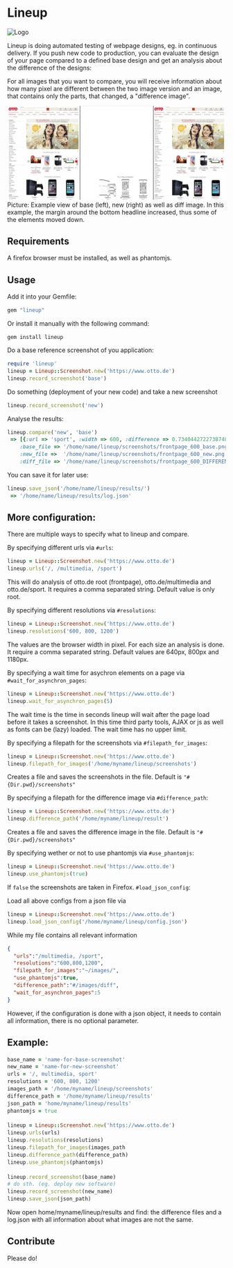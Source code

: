 # Lineup

![Logo](https://raw.githubusercontent.com/otto-de/lineup/master/doc/lineup_mini.png)

Lineup is doing automated testing of webpage designs, eg. in continuous delivery.
If you push new code to production, you can evaluate the design of your page compared to a defined base design and
get an analysis about the difference of the designs:

For all images that you want to compare, you will receive information about how many pixel are different
between the two image version and an image, that contains only the parts, that changed, a "difference image".

![Example view of base (left), new (right) as well as diff image.](doc/example.png)
Picture: Example view of base (left), new (right) as well as diff image. In this example, the margin around the bottom headline increased,
thus some of the elements moved down.

## Requirements

A firefox browser must be installed, as well as phantomjs.

## Usage

Add it into your Gemfile:
````ruby
gem "lineup"
````

Or install it manually with the following command:
````
gem install lineup
````

Do a base reference screenshot of you application:
````ruby
require 'lineup'
lineup = Lineup::Screenshot.new('https://www.otto.de')
lineup.record_screenshot('base')
````

Do something (deployment of your new code) and take a new screenshot
````ruby
lineup.record_screenshot('new')
````

Analyse the results:
````ruby
lineup.compare('new', 'base')
 => [{:url => 'sport', :width => 600, :difference => 0.7340442722738748,
    :base_file => '/home/name/lineup/screenshots/frontpage_600_base.png'
    :new_file =>  '/home/name/lineup/screenshots/frontpage_600_new.png'
    :diff_file => '/home/name/lineup/screenshots/frontpage_600_DIFFERENCE.png' }]
````

You can save it for later use:
````ruby
lineup.save_json('/home/name/lineup/results/')
 => '/home/name/lineup/results/log.json'
````

## More configuration:

There are multiple ways to specify what to lineup and compare.

By specifying different urls via ````#urls````:
````ruby
lineup = Lineup::Screenshot.new('https://www.otto.de')
lineup.urls('/, /multimedia, /sport')
````
This will do analysis of otto.de root (frontpage), otto.de/multimedia and otto.de/sport.
It requires a comma separated string. Default value is only root.

By specifying different resolutions via ````#resolutions````:
````ruby    
lineup = Lineup::Screenshot.new('https://www.otto.de')
lineup.resolutions('600, 800, 1200')
````
The values are the browser width in pixel. For each size an analysis is done.
It require a comma separated string. Default values are 640px, 800px and 1180px.

By specifying a wait time for asychron elements on a page via ````#wait_for_asynchron_pages````:
````ruby
lineup = Lineup::Screenshot.new('https://www.otto.de')
lineup.wait_for_asynchron_pages(5)
````
The wait time is the time in seconds lineup will wait after the page load before it takes a screenshot.
In this time third party tools, AJAX or js as well as fonts can be (lazy) loaded. The wait time has no upper limit.

By specifying a filepath for the screenshots via ````#filepath_for_images````:
````ruby    
lineup = Lineup::Screenshot.new('https://www.otto.de')
lineup.filepath_for_images('/home/myname/lineup/screenshots')
````
Creates a file and saves the screenshots in the file. Default is ````"#{Dir.pwd}/screenshots"````

By specifying a filepath for the difference image via ````#difference_path````:
````ruby    
lineup = Lineup::Screenshot.new('https://www.otto.de')
lineup.difference_path('/home/myname/lineup/result')
````
Creates a file and saves the difference image in the file. Default is ````"#{Dir.pwd}/screenshots"````

By specifying wether or not to use phantomjs via ````#use_phantomjs````:
````ruby    
lineup = Lineup::Screenshot.new('https://www.otto.de')
lineup.use_phantomjs(true)
````
If ````false```` the screenshots are taken in Firefox. ````#load_json_config````:

Load all above configs from a json file via 
````ruby    
lineup = Lineup::Screenshot.new('https://www.otto.de')
lineup.load_json_config('/home/myname/lineup/config.json')
````
While my file contains all relevant information
````json
{
  "urls":"/multimedia, /sport",
  "resolutions":"600,800,1200",
  "filepath_for_images":"~/images/",
  "use_phantomjs":true,
  "difference_path":"#/images/diff",
  "wait_for_asynchron_pages":5
}
````
However, if the configuration is done with a json object, it needs to contain all information, there
is no optional parameter.

## Example:

````ruby  
base_name = 'name-for-base-screenshot'
new_name = 'name-for-new-screenshot'
urls = '/, multimedia, sport'
resolutions = '600, 800, 1200'
images_path = '/home/myname/lineup/screenshots'
difference_path = '/home/myname/lineup/results'
json_path = 'home/myname/lineup/results'
phantomjs = true

lineup = Lineup::Screenshot.new('https://www.otto.de')
lineup.urls(urls)
lineup.resolutions(resolutions)
lineup.filepath_for_images(images_path
lineup.difference_path(difference_path)
lineup.use_phantomjs(phantomjs)
    
lineup.record_screenshot(base_name)
# do sth. (eg. deploy new software)
lineup.record_screenshot(new_name)
lineup.save_json(json_path)
````
Now open home/myname/lineup/results and find:
the difference files and a log.json with all information about what images are not the same.

## Contribute

Please do!
 
